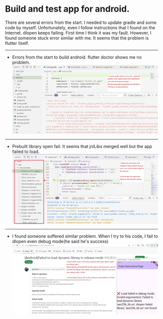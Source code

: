 # Build and test app for android.
There are several errors from the start. I needed to update gradle and some code by myself. Unfortunately, even I follow instructions that I found on the Internet. dlopen keeps failing. First time I think it was my fault. However, I found someone stuck error similar with me. It seems that the problem is flutter itself.

*** 
* Errors from the start to build android. flutter doctor shows me no problem.
![01_2025_mar_001_android_build_fail](./images/01_2025_mar_001_android_build_fail.jpg)

***
* Prebuilt library open fail. It seems that jniLibs merged well but the app failed to load.
![02_2025_mar_001_android_app_load_library_fail](./images/02_2025_mar_001_android_app_load_library_fail.jpg)

***
* I found someone suffered similar problem. When I try to his code, I fail to dlopen even debug mode(he said he's success)
![03_2025_mar_001_android_app_load_library_fail2](./images/03_2025_mar_001_android_app_load_library_fail2.jpg)